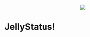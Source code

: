 
<p align="center">
<img src="[http://some_place.com/image.png](https://user-images.githubusercontent.com/115643866/216472903-17df2432-1a08-400a-87cf-1a5f696c5c57.png)" />
</p>


# JellyStatus!



